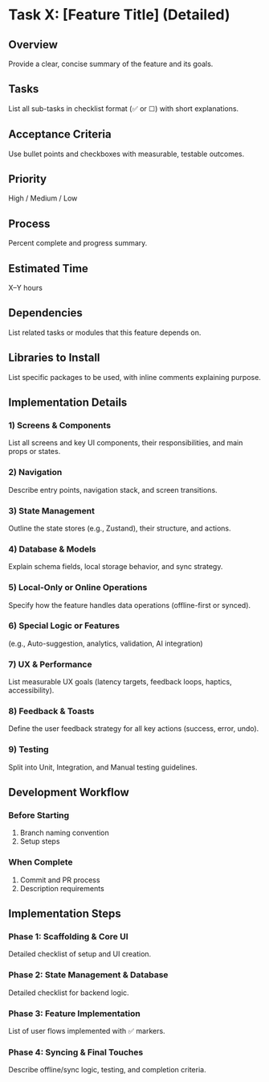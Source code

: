 # Task X: [Feature Title] (Detailed)

## Overview

Provide a clear, concise summary of the feature and its goals.

## Tasks

List all sub-tasks in checklist format (✅ or ☐) with short explanations.

## Acceptance Criteria

Use bullet points and checkboxes with measurable, testable outcomes.

## Priority

High / Medium / Low

## Process

Percent complete and progress summary.

## Estimated Time

X–Y hours

## Dependencies

List related tasks or modules that this feature depends on.

## Libraries to Install

List specific packages to be used, with inline comments explaining purpose.

## Implementation Details

### 1) Screens & Components

List all screens and key UI components, their responsibilities, and main props or states.

### 2) Navigation

Describe entry points, navigation stack, and screen transitions.

### 3) State Management

Outline the state stores (e.g., Zustand), their structure, and actions.

### 4) Database & Models

Explain schema fields, local storage behavior, and sync strategy.

### 5) Local-Only or Online Operations

Specify how the feature handles data operations (offline-first or synced).

### 6) Special Logic or Features

(e.g., Auto-suggestion, analytics, validation, AI integration)

### 7) UX & Performance

List measurable UX goals (latency targets, feedback loops, haptics, accessibility).

### 8) Feedback & Toasts

Define the user feedback strategy for all key actions (success, error, undo).

### 9) Testing

Split into Unit, Integration, and Manual testing guidelines.

## Development Workflow

### Before Starting

1. Branch naming convention
2. Setup steps

### When Complete

1. Commit and PR process
2. Description requirements

## Implementation Steps

### Phase 1: Scaffolding & Core UI

Detailed checklist of setup and UI creation.

### Phase 2: State Management & Database

Detailed checklist for backend logic.

### Phase 3: Feature Implementation

List of user flows implemented with ✅ markers.

### Phase 4: Syncing & Final Touches

Describe offline/sync logic, testing, and completion criteria.
